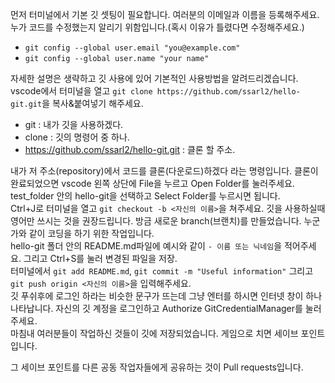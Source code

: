 먼저 터미널에서 기본 깃 셋팅이 필요합니다. 여러분의 이메일과 이름을 등록해주세요. 누가 코드를 수정했는지 알리기 위함입니다.(혹시 이유가 틀렸다면 수정해주세요.)  
- `git config --global user.email "you@example.com"`
- `git config --global user.name "your name"`

자세한 설명은 생략하고 깃 사용에 있어 기본적인 사용방법을 알려드리겠습니다.  
vscode에서 터미널을 열고 `git clone https://github.com/ssarl2/hello-git.git`을 복사&붙여넣기 해주세요.  
- git : 내가 깃을 사용하겠다.
- clone : 깃의 명령어 중 하나.
- https://github.com/ssarl2/hello-git.git : 클론 할 주소.  

내가 저 주소(repository)에서 코드를 클론(다운로드)하겠다 라는 명령입니다. 
클론이 완료되었으면 vscode 왼쪽 상단에 File을 누르고 Open Folder를 눌러주세요. 
test_folder 안의 hello-git을 선택하고 Select Folder를 누르시면 됩니다.  
Ctrl+J로 터미널을 열고 `git checkout -b <자신의 이름>`을 쳐주세요. 깃을 사용하실때 영어만 쓰시는 것을 권장드립니다.
방금 새로운 branch(브랜치)를 만들었습니다. 누군가와 같이 코딩을 하기 위한 작업입니다.  
hello-git 폴더 안의 README.md파일에 예시와 같이 `- 이름 또는 닉네임`을 적어주세요. 그리고 Ctrl+S를 눌러 변경된 파일을 저장.  
터미널에서 `git add README.md`, `git commit -m "Useful information"` 그리고 `git push origin <자신의 이름>`을 입력해주세요.  
깃 푸쉬후에 로그인 하라는 비슷한 문구가 뜨는데 그냥 엔터를 하시면 인터넷 창이 하나 나타납니다. 
자신의 깃 계정을 로그인하고 Authorize GitCredentialManager를 눌러주세요.  
마침내 여러분들이 작업하신 것들이 깃에 저장되었습니다. 게임으로 치면 세이브 포인트 입니다.  
  
그 세이브 포인트를 다른 공동 작업자들에게 공유하는 것이 Pull requests입니다.
